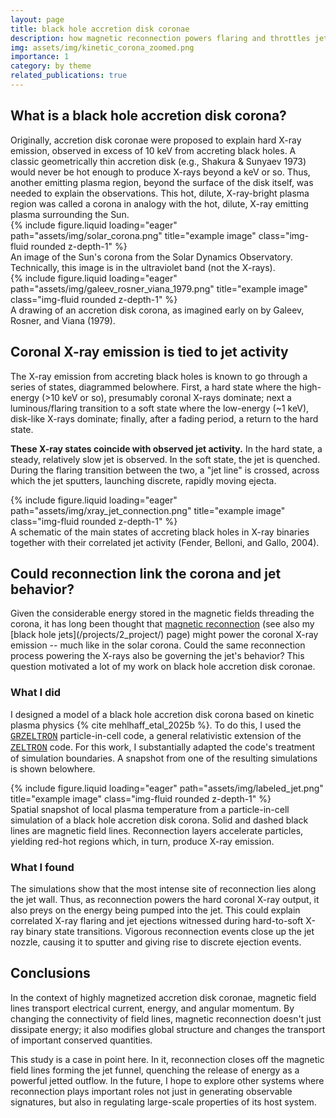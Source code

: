 ```yaml
---
layout: page
title: black hole accretion disk coronae
description: how magnetic reconnection powers flaring and throttles jet production
img: assets/img/kinetic_corona_zoomed.png
importance: 1
category: by theme
related_publications: true
---
```


<h2>
What is a black hole accretion disk corona?
</h2>
Originally, accretion disk coronae were proposed to explain hard X-ray emission, observed in excess of 10 keV from accreting black holes. A classic geometrically thin accretion disk (e.g., Shakura & Sunyaev 1973) would never be hot enough to produce X-rays beyond a keV or so. Thus, another emitting plasma region, beyond the surface of the disk itself, was needed to explain the observations. This hot, dilute, X-ray-bright plasma region was called a corona in analogy with the hot, dilute, X-ray emitting plasma surrounding the Sun.
<div class="row align-items-center">
    <div class="col-sm mt-3 mt-md-0">
        {% include figure.liquid loading="eager" path="assets/img/solar_corona.png" title="example image" class="img-fluid rounded z-depth-1" %}
        <div class="caption">
            An image of the Sun's corona from the Solar Dynamics Observatory. Technically, this image is in the ultraviolet band (not the X-rays).
        </div>
    </div>
    <div class="col-sm mt-3 mt-md-0">
        {% include figure.liquid loading="eager" path="assets/img/galeev_rosner_viana_1979.png" title="example image" class="img-fluid rounded z-depth-1" %}
        <div class="caption">
            A drawing of an accretion disk corona, as imagined early on by Galeev, Rosner, and Viana (1979).
        </div>
    </div>
</div>

<h2>
Coronal X-ray emission is tied to jet activity
</h2>
<div class="row align-items-center">
    <div class="col-sm mt-3 mt-md-0">
        <p>
            The X-ray emission from accreting black holes is known to go through a series of states, diagrammed <span class="d-inline d-sm-none">below</span><span class="d-none d-sm-inline">here</span>. First, a hard state where the high-energy (>10 keV or so), presumably coronal X-rays dominate; next a luminous/flaring transition to a soft state where the low-energy (~1 keV), disk-like X-rays dominate; finally, after a fading period, a return to the hard state. 
        </p>
        <p>
            <strong>These X-ray states coincide with observed jet activity.</strong> In the hard state, a steady, relatively slow jet is observed. In the soft state, the jet is quenched. During the flaring transition between the two, a "jet line" is crossed, across which the jet sputters, launching discrete, rapidly moving ejecta.
        </p>
    </div>
    <div class="col-sm mt-3 mt-md-0">
        {% include figure.liquid loading="eager" path="assets/img/xray_jet_connection.png" title="example image" class="img-fluid rounded z-depth-1" %}
        <div class="caption">
            A schematic of the main states of accreting black holes in X-ray binaries together with their correlated jet activity (Fender, Belloni, and Gallo, 2004).
        </div>
    </div>
</div>

<h2>
Could reconnection link the corona and jet behavior?
</h2>
Given the considerable energy stored in the magnetic fields threading the corona, it has long been thought that <a href="https://en.wikipedia.org/wiki/Magnetic_reconnection">magnetic reconnection</a> (see also my [black hole jets](/projects/2_project/) page) might power the coronal X-ray emission -- much like in the solar corona. Could the same reconnection process powering the X-rays also be governing the jet's behavior? This question motivated a lot of my work on black hole accretion disk coronae.

<h3>
What I did
</h3>
<div class="row align-items-center">
    <div class="col-sm mt-3 mt-md-0">
        <p>
            I designed a model of a black hole accretion disk corona based on kinetic plasma physics {% cite mehlhaff_etal_2025b %}. To do this, I used the <span style="font-family: 'Courier New', Courier, monospace;"><a href="https://ui.adsabs.harvard.edu/abs/2019PhRvL.122c5101P/abstract">GRZELTRON</a></span> particle-in-cell code, a general relativistic extension of the <span style="font-family: 'Courier New', Courier, monospace;"><a href="https://ui.adsabs.harvard.edu/abs/2019ascl.soft11012C/abstract">ZELTRON</a></span> code. For this work, I substantially adapted the code's treatment of simulation boundaries. A snapshot from one of the resulting simulations is shown <span class="d-inline d-sm-none">below</span><span class="d-none d-sm-inline">here</span>.
        </p>
    </div>
    <div class="col-sm mt-3 mt-md-0">
        {% include figure.liquid loading="eager" path="assets/img/labeled_jet.png" title="example image" class="img-fluid rounded z-depth-1" %}
        <div class="caption">
            Spatial snapshot of local plasma temperature from a particle-in-cell simulation of a black hole accretion disk corona. Solid and dashed black lines are magnetic field lines. Reconnection layers accelerate particles, yielding red-hot regions which, in turn, produce X-ray emission.
        </div>
    </div>
</div>

<h3>
What I found
</h3>
The simulations show that the most intense site of reconnection lies along the jet wall. Thus, as reconnection powers the hard coronal X-ray output, it also preys on the energy being pumped into the jet. This could explain correlated X-ray flaring and jet ejections witnessed during hard-to-soft X-ray binary state transitions. Vigorous reconnection events close up the jet nozzle, causing it to sputter and giving rise to discrete ejection events.

<h2>
Conclusions
</h2>
In the context of highly magnetized accretion disk coronae, magnetic field lines transport electrical current, energy, and angular momentum. By changing the connectivity of field lines, magnetic reconnection doesn't just dissipate energy; it also modifies global structure and changes the transport of important conserved quantities.

This study is a case in point here. In it, reconnection closes off the magnetic field lines forming the jet funnel, quenching the release of energy as a powerful jetted outflow. In the future, I hope to explore other systems where reconnection plays important roles not just in generating observable signatures, but also in regulating large-scale properties of its host system.
